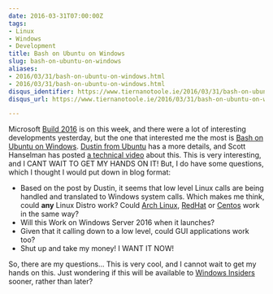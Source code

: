 ```yaml
---
date: 2016-03-31T07:00:00Z
tags:
- Linux
- Windows
- Development
title: Bash on Ubuntu on Windows
slug: bash-on-ubuntu-on-windows
aliases:
- 2016/03/31/bash-on-ubuntu-on-windows.html
- 2016/03/31/bash-on-ubuntu-on-windows.html
disqus_identifier: https://www.tiernanotoole.ie/2016/03/31/bash-on-ubuntu-on-windows.html
disqus_url: https://www.tiernanotoole.ie/2016/03/31/bash-on-ubuntu-on-windows.html

---
```

 Microsoft [Build 2016][1] is on this week, and there were a lot of interesting developments yesterday, but the one that interested me the most is [Bash on Ubuntu on Windows][2]. [Dustin from Ubuntu][3] has a more details, and Scott Hanselman has posted [a technical video][4] about this. This is very interesting, and I CANT WAIT TO GET MY HANDS ON IT! But, I do have some questions, which I thought I would put down in blog format:

- Based on the post by Dustin, it seems that low level Linux calls are being handled and translated to Windows system calls. Which makes me think, could **any** Linux Distro work? Could [Arch Linux][5], [RedHat][6] or [Centos][7] work in the same way? 
- Will this Work on Windows Server 2016 when it launches?
- Given that it calling down to a low level, could GUI applications work too?
- Shut up and take my money! I WANT IT NOW!

So, there are my questions... This is very cool, and I cannot wait to get my hands on this. Just wondering if this will be available to [Windows Insiders][8] sooner, rather than later?

[1]:http://www.buildwindows.com/
[2]:http://www.hanselman.com/blog/DevelopersCanRunBashShellAndUsermodeUbuntuLinuxBinariesOnWindows10.aspx
[3]:http://blog.dustinkirkland.com/2016/03/ubuntu-on-windows.html
[4]:https://channel9.msdn.com/Events/Build/2016/C906
[5]:http://www.archlinux.org
[6]:http://www.redhat.com
[7]:http://www.centos.org
[8]:https://insider.windows.com/